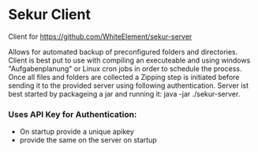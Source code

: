 # Sekur Client
Client for https://github.com/WhiteElement/sekur-server

Allows for automated backup of preconfigured folders and directories.
Client is best put to use with compiling an executeable and using windows "Aufgabenplanung" or Linux cron jobs in order to schedule the process.
Once all files and folders are collected a Zipping step is initiated before sending it to the provided server using following authentication.
Server ist best started by packageing a jar and running it: java -jar ./sekur-server.

### Uses API Key for Authentication:
* On startup provide a unique apikey
* provide the same on the server on startup
